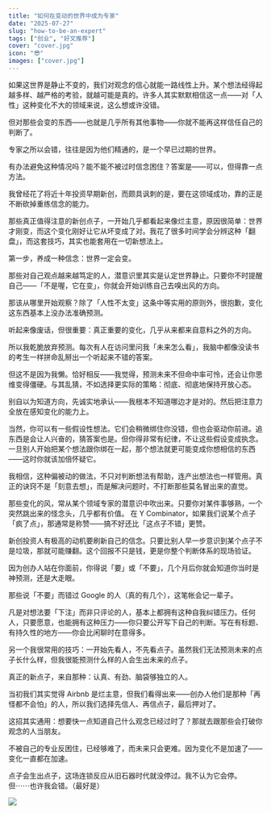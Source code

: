 ```yaml
---
title: "如何在变动的世界中成为专家"
date: "2025-07-27"
slug: "how-to-be-an-expert"
tags: ["创业", "好文推荐"]
cover: "cover.jpg"
icon: "😎"
images: ["cover.jpg"]
---
```

如果这世界是静止不变的，我们对观念的信心就能一路线性上升。某个想法经得起越多样、越严格的考验，就越可能是真的。许多人其实默默相信这一点——对「人性」这种变化不大的领域来说，这么想或许没错。



但对那些会变的东西——也就是几乎所有其他事物——你就不能再这样信任自己的判断了。



专家之所以会错，往往是因为他们精通的，是一个早已过期的世界。



有办法避免这种情况吗？能不能不被过时信念困住？答案是——可以，但得靠一点方法。



我曾经花了将近十年投资早期新创，而颇具讽刺的是，要在这领域成功，靠的正是不断砍掉重练信念的能力。



那些真正值得注意的新创点子，一开始几乎都看起来像烂主意，原因很简单：世界才刚变，而这个变化刚好让它从坏变成了对。我花了很多时间学会分辨这种「翻盘」，而这套技巧，其实也能套用在一切新想法上。



第一步，养成一种信念：世界一定会变。



那些对自己观点越来越笃定的人，潜意识里其实是认定世界静止。只要你不时提醒自己——「不是喔，它在变」，你就会开始训练自己去嗅出风的方向。



那该从哪里开始观察？除了「人性不太变」这条中等实用的原则外，很抱歉，变化这东西基本上没办法准确预测。



听起来像废话，但很重要：真正重要的变化，几乎从来都来自意料之外的方向。



所以我乾脆放弃预测。每次有人在访问里问我「未来怎么看」，我脑中都像没读书的考生一样拼命乱掰出一个听起来不错的答案。



但这不是因为我懒。恰好相反——我觉得，预测未来不但命中率可怜，还会让你思维变得僵硬。与其乱猜，不如选择更实际的策略：彻底、彻底地保持开放心态。



别自以为知道方向，先诚实地承认——我根本不知道哪边才是对的。然后把注意力全放在感知变化的能力上。



当然，你可以有一些假设性想法。它们会稍微绑住你没错，但也会驱动你前进。追东西是会让人兴奋的，猜答案也是。但你得非常有纪律，不让这些假设变成执念。
一旦别人开始把某个想法跟你绑在一起，那个想法就更可能变成你想相信的东西——这时你就该加倍怀疑它。



我相信，这种偏被动的做法，不只对判断想法有帮助，连产出想法也一样管用。真正的诀窍不是「刻意去想」，而是解决问题时，不打断那些莫名冒出来的直觉。



那些变化的风，常从某个领域专家的潜意识中吹出来。只要你对某件事够熟，一个突然跳出来的怪念头，几乎都有价值。
在 Y Combinator，如果我们说某个点子「疯了点」，那通常是称赞——搞不好还比「这点子不错」更赞。



新创投资人有极高的动机要刷新自己的信念。只要比别人早一步意识到某个点子不是垃圾，那就可能赚翻。这个回报不只是钱，更是你整个判断体系的现场验证。



因为创办人站在你面前，你得说「要」或「不要」，几个月后你就会知道你当时是神预测，还是大走眼。



那些说「不要」而错过 Google 的人（真的有几个），这笔帐会记一辈子。



凡是对想法要「下注」而非只评论的人，基本上都拥有这种自我纠错压力。任何人，只要愿意，也能拥有这种压力——你只要公开写下自己的判断。写在有标题、有持久性的地方——你会比闲聊时在意得多。



另一个我很常用的技巧：一开始先看人，不先看点子。虽然我们无法预测未来的点子长什么样，但我很能预测什么样的人会生出未来的点子。



真正的新点子，来自那种：认真、有劲、脑袋够独立的人。



当初我们其实觉得 Airbnb 是烂主意，但我们看得出来——创办人他们是那种「再怪都不会怕」的人，所以我们选择先信人、再信点子，最后押对了。



这招其实通用：想要快一点知道自己什么观念已经过时了？那就去跟那些会打破你观念的人当朋友。



不被自己的专业反困住，已经够难了，而未来只会更难。因为变化不是加速了——变化一直都在加速。



点子会生出点子，这场连锁反应从旧石器时代就没停过。我不认为它会停。
但⋯⋯也许我会错。（最好是）




![](https://prod-files-secure.s3.us-west-2.amazonaws.com/112d0858-5090-4d34-a606-b75eb8d65fd2/46476355-9cf3-4e99-9b7a-3531bc426380/1000202064.png?X-Amz-Algorithm=AWS4-HMAC-SHA256&X-Amz-Content-Sha256=UNSIGNED-PAYLOAD&X-Amz-Credential=ASIAZI2LB466TT7SAV6X%2F20250819%2Fus-west-2%2Fs3%2Faws4_request&X-Amz-Date=20250819T151436Z&X-Amz-Expires=3600&X-Amz-Security-Token=IQoJb3JpZ2luX2VjEHMaCXVzLXdlc3QtMiJHMEUCIBJJrrODfQW0IrdPqtc%2BXa8B6dZTR7JDf7RDrGzW3glfAiEAmiGfb8%2FHw47FFdiUQRWr79sgumjnsVf9hAxtqBx0tB4qiAQIvP%2F%2F%2F%2F%2F%2F%2F%2F%2F%2FARAAGgw2Mzc0MjMxODM4MDUiDKoTDD36Ri1o4Cu0WSrcAwdzAwLWJws8rw4IJRa%2F52Y5zChFR%2BDHNIMccS4OaEQC15L2Et0pF9LgLiGltoumtqH2bSsikWKDXKM%2B5cwojQ3xQjmvoMoYPHR2v1K0JXy7fhLN0vqeGeftk118fGHQ7W%2BHytaAhK3a8%2BOv1jeV5c3odt6%2BTJShjK1w0lQH8e4VJ6V%2Bfbm3ZI2uugnGwrWFTDcfiMGEgys3leStThjadkwJveIfd5XP%2FmWayziD6Zzly%2FG%2F11U7xxca4jDeK3J30xDel95OhxHGBrOLAYRhz3a7BDgkNXkQhZnsVFfrQS6KhfBuU5nXEAQuJSsPRTd7hGqyXPTPneTsXIAJPL9Wb1IaRODd9TvQ2Yeeg94hbdJyatotvOqsofRhYz2jxcyyH1KFcPeQXDm9Tze0s8mmYy6mqCRxqUyjIzC6v4QA9SVyVg1ZheXQmhWUhHCf7dr01OR7ZU3rhPf8tOKd4dhb0zPbdwpk79AxiDABPHFn3CexbHOdAzQoSuXatuqihdYGNxHaC%2BPgupEnZHdVi7%2B%2BNGP81ektKu03K4%2F91Adc7YkdXwTBAWQHF%2B4scf4DLTtFDvLrLC5e2wkoVq9WlqQEczCIMIlgY2lz4q8nXX8wSudWP0gT%2Fnb88SBT4bKRMLqlkcUGOqUBHKtG2uXlLnhuO2QMk1o8rt5pVHBiyx7wzDEV8r%2FrJ8zj7ojZi0xsBMrBLhDRptDFjxUB2VumGBUL%2B%2Bj%2FhApq8ggDo4MiMM1dS%2B3efV8ExP%2BAUW9MjlfuzgW3y66iI2FB1ReV6s1uDi8hW8bojlIZt51YK7aTtTTCjxoZnfOn53dLvgkaKIPAnHu8Rm5dUNs56UFEMNnHzrxZMu71RSCaIQZ%2FbNPG&X-Amz-Signature=ae3f761e96a6ab292f1f323f49d06ed64664ebf925de120e66cd5d40631d97cf&X-Amz-SignedHeaders=host&x-amz-checksum-mode=ENABLED&x-id=GetObject)

